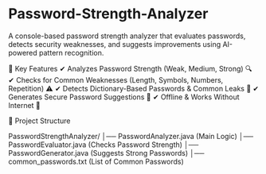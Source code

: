 # Password-Strength-Analyzer


A console-based password strength analyzer that evaluates passwords, detects security weaknesses, and suggests improvements using AI-powered pattern recognition.

📌 Key Features
✔ Analyzes Password Strength (Weak, Medium, Strong) 🔍
✔ Checks for Common Weaknesses (Length, Symbols, Numbers, Repetition) ⚠️
✔ Detects Dictionary-Based Passwords & Common Leaks 📜
✔ Generates Secure Password Suggestions 🔑
✔ Offline & Works Without Internet 🚀

📂 Project Structure

PasswordStrengthAnalyzer/
│── PasswordAnalyzer.java    (Main Logic)
│── PasswordEvaluator.java   (Checks Password Strength)
│── PasswordGenerator.java   (Suggests Strong Passwords)
│── common_passwords.txt     (List of Common Passwords)
